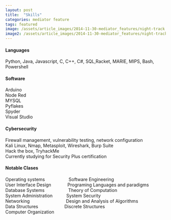 ```yaml
---
layout: post
title:  "Skills"
categories: mediator feature
tags: featured
image: /assets/article_images/2014-11-30-mediator_features/night-track.JPG
image2: /assets/article_images/2014-11-30-mediator_features/night-track-mobile.JPG
---
```


#### Languages

Python, Java, Javascript, C, C++, C#, SQL,Racket, MARIE, MIPS, Bash, Powershell

#### Software
Arduino<br/> 
Node Red<br/>
MYSQL<br/>
Pyflakes<br/>
Spyder<br/>
Visual Studio<br/>

#### Cybersecurity

Firewall management, vulnerability testing, network configuration <br/>
Kali Linux, Nmap, Metasploit, Wireshark, Burp Suite <br/>
Hack the box, TryhackMe <br/>
Currently studying for Security Plus certification <br/>

#### Notable Clases

Operating systems &nbsp; &nbsp; &nbsp; &nbsp; &nbsp; &nbsp; &nbsp; &nbsp; &nbsp; Software Engineering <br/>
User Interface Design &nbsp; &nbsp; &nbsp; &nbsp; &nbsp; &nbsp; Programing Languages and paradigms <br/>
Database Systems &nbsp; &nbsp; &nbsp; &nbsp; &nbsp; &nbsp; &nbsp; &nbsp; &nbsp; Theory of Computation <br/>
System Administration &nbsp; &nbsp; &nbsp; &nbsp; &nbsp; System Security <br/>
Networking &nbsp; &nbsp; &nbsp; &nbsp; &nbsp; &nbsp; &nbsp; &nbsp; &nbsp; &nbsp; &nbsp; &nbsp; &nbsp; &nbsp; Design and Analysis of Algorithms <br/>
Data Structures &nbsp; &nbsp; &nbsp; &nbsp; &nbsp; &nbsp; &nbsp; &nbsp; &nbsp; &nbsp; Discrete Structures <br/>
Computer Organization


